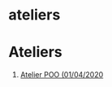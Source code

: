 # ateliers

<h1>Ateliers</h1>
<ol>
    <li><a href="https://github.com/Moxymore67/ateliers/tree/master/atelier-poo">Atelier POO (01/04/2020</a></li>
</ol>